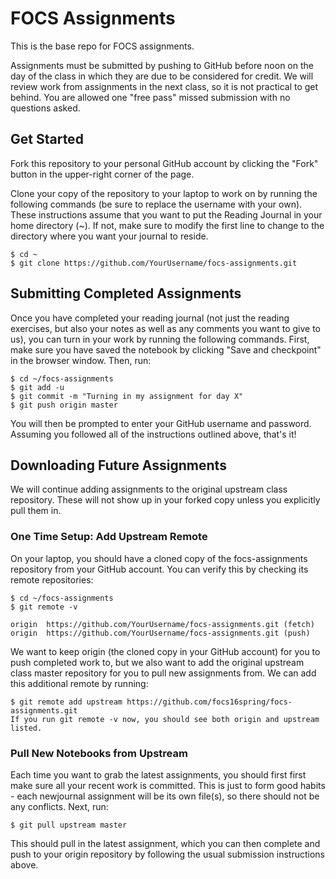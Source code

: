 # FOCS Assignments

This is the base repo for FOCS assignments.

Assignments must be submitted by pushing to GitHub before noon on the day of the class in which they are due to be considered for credit. We will review work from assignments in the next class, so it is not practical to get behind. You are allowed one "free pass" missed submission with no questions asked.

## Get Started

Fork this repository to your personal GitHub account by clicking the "Fork" button in the upper-right corner of the page.

Clone your copy of the repository to your laptop to work on by running the following commands (be sure to replace the username with your own). These instructions assume that you want to put the Reading Journal in your home directory (~). If not, make sure to modify the first line to change to the directory where you want your journal to reside.

```
$ cd ~
$ git clone https://github.com/YourUsername/focs-assignments.git
```

## Submitting Completed Assignments

Once you have completed your reading journal (not just the reading exercises, but also your notes as well as any comments you want to give to us), you can turn in your work by running the following commands. First, make sure you have saved the notebook by clicking "Save and checkpoint" in the browser window. Then, run:

```
$ cd ~/focs-assignments
$ git add -u
$ git commit -m "Turning in my assignment for day X"
$ git push origin master
```

You will then be prompted to enter your GitHub username and password. Assuming you followed all of the instructions outlined above, that's it!

## Downloading Future Assignments

We will continue adding assignments to the original upstream class repository. These will not show up in your forked copy unless you explicitly pull them in.

### One Time Setup: Add Upstream Remote

On your laptop, you should have a cloned copy of the focs-assignments repository from your GitHub account. You can verify this by checking its remote repositories:

```
$ cd ~/focs-assignments
$ git remote -v

origin  https://github.com/YourUsername/focs-assignments.git (fetch)
origin  https://github.com/YourUsername/focs-assignments.git (push)
```

We want to keep origin (the cloned copy in your GitHub account) for you to push completed work to, but we also want to add the original upstream class master repository for you to pull new assignments from. We can add this additional remote by running:

```
$ git remote add upstream https://github.com/focs16spring/focs-assignments.git
If you run git remote -v now, you should see both origin and upstream listed.
```

### Pull New Notebooks from Upstream

Each time you want to grab the latest assignments, you should first first make sure all your recent work is committed. This is just to form good habits - each newjournal assignment will be its own file(s), so there should not be any conflicts. Next, run:

```
$ git pull upstream master
```

This should pull in the latest assignment, which you can then complete and push to your origin repository by following the usual submission instructions above.

